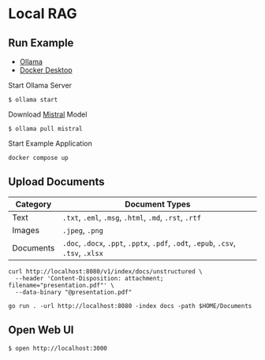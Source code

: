 # Local RAG

## Run Example

- [Ollama](https://ollama.ai)
- [Docker Desktop](https://www.docker.com/products/docker-desktop/)

Start Ollama Server

```shell
$ ollama start
```

Download [Mistral](https://mistral.ai) Model

```shell
$ ollama pull mistral
```

Start Example Application

```shell
docker compose up
```

## Upload Documents

| Category  | Document Types                                                                     |
|-----------|------------------------------------------------------------------------------------|
| Text      | `.txt`, `.eml`, `.msg`, `.html`, `.md`, `.rst`, `.rtf`                             |
| Images    | `.jpeg`, `.png`                                                                    |
| Documents | `.doc`, `.docx`, `.ppt`, `.pptx`, `.pdf`, `.odt`, `.epub`, `.csv`, `.tsv`, `.xlsx` |

```shell
curl http://localhost:8080/v1/index/docs/unstructured \
  --header 'Content-Disposition: attachment; filename="presentation.pdf"' \
  --data-binary "@presentation.pdf"
```

```shell
go run . -url http://localhost:8080 -index docs -path $HOME/Documents
```

## Open Web UI

```shell
$ open http://localhost:3000
```